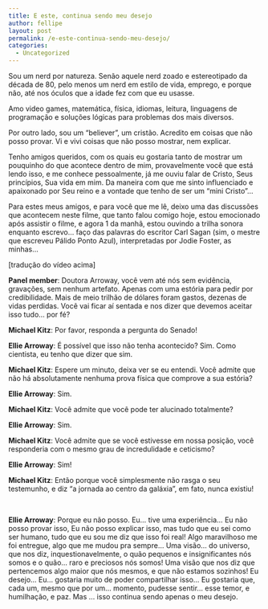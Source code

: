 ```yaml
---
title: E este, continua sendo meu desejo
author: fellipe
layout: post
permalink: /e-este-continua-sendo-meu-desejo/
categories:
  - Uncategorized
---
```

Sou um nerd por natureza. Senão aquele nerd zoado e estereotipado da década de 80, pelo menos um nerd em estilo de vida, emprego, e porque não, até nos óculos que a idade fez com que eu usasse.

Amo video games, matemática, física, idiomas, leitura, linguagens de programação e soluções lógicas para problemas dos mais diversos.

Por outro lado, sou um &#8220;believer&#8221;, um cristão. Acredito em coisas que não posso provar. Vi e vivi coisas que não posso mostrar, nem explicar.

Tenho amigos queridos, com os quais eu gostaria tanto de mostrar um pouquinho do que acontece dentro de mim, provavelmente você que está lendo isso, e me conhece pessoalmente, já me ouviu falar de Cristo, Seus princípios, Sua vida em mim. Da maneira com que me sinto influenciado e apaixonado por Seu reino e a vontade que tenho de ser um &#8220;mini Cristo&#8221;&#8230;

Para estes meus amigos, e para você que me lê, deixo uma das discussões que acontecem neste filme, que tanto falou comigo hoje, estou emocionado após assistir o filme, e agora 1 da manhã, estou ouvindo a trilha sonora enquanto escrevo&#8230; faço das palavras do escritor Carl Sagan (sim, o mestre que escreveu Pálido Ponto Azul), interpretadas por Jodie Foster, as minhas&#8230;

[tradução do vídeo acima]

**Panel member**: Doutora Arroway, você vem até nós sem evidência, gravações, sem nenhum artefato. Apenas com uma estória para pedir por credibilidade. Mais de meio trilhão de dólares foram gastos, dezenas de vidas perdidas. Você vai ficar aí sentada e nos dizer que devemos aceitar isso tudo&#8230; por fé?

<span style="font-size: 1em;"><strong>Michael Kitz</strong>: Por favor, responda a pergunta do Senado!</span>

**Ellie Arroway**: É possível que isso não tenha acontecido? Sim. Como cientista, eu tenho que dizer que sim.

**Michael Kitz**: Espere um minuto, deixa ver se eu entendi. Você admite que não há absolutamente nenhuma prova física que comprove a sua estória?

**Ellie Arroway**: Sim.

**Michael Kitz**: Você admite que você pode ter alucinado totalmente?

**Ellie Arroway**: Sim.

**Michael Kitz**: Você admite que se você estivesse em nossa posição, você responderia com o mesmo grau de incredulidade e ceticismo?

**Ellie Arroway**: Sim!

**Michael Kitz**: Então porque você simplesmente não rasga o seu testemunho, e diz &#8220;a jornada ao centro da galáxia&#8221;, em fato, nunca existiu!

&nbsp;

**Ellie Arroway**: Porque eu não posso. Eu&#8230; tive uma experiência&#8230; Eu não posso provar isso, Eu não posso explicar isso, mas tudo que eu sei como ser humano, tudo que eu sou me diz que isso foi real! Algo maravilhoso me foi entregue, algo que me mudou pra sempre&#8230; Uma visão&#8230; do universo, que nos diz, inquestionavelmente, o quão pequenos e insignificantes nós somos e o quão&#8230; raro e preciosos nós somos! Uma visão que nos diz que pertencemos algo maior que nós mesmos, e que não estamos sozinhos! Eu desejo&#8230; Eu&#8230; gostaria muito de poder compartilhar isso&#8230; Eu gostaria que, cada um, mesmo que por um&#8230; momento, pudesse sentir&#8230; esse temor, e humilhação, e paz. Mas &#8230; isso continua sendo apenas o meu desejo.
